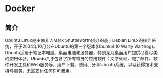 # Docker

## 简介

Ubuntu Linux是由南非人Mark Shuttleworth创办的基于Debian Linux的操作系统，开于2004年10月公布Ubuntu的第一个版本(Ubuntu4.10 Warty Warthog)。Ubuntu适用于笔记本电脑、桌面电脑和服务器，特别是为桌面用户提供尽善尽美的使用体验。Ubuntu几乎包含了所有常用的应用软件：文字处理、电子邮件、软件开发工具和Web服务等。用户下载、使用、分享Ubuntu系统，以及获得技术支持与服务，无需支付任何许可费用。